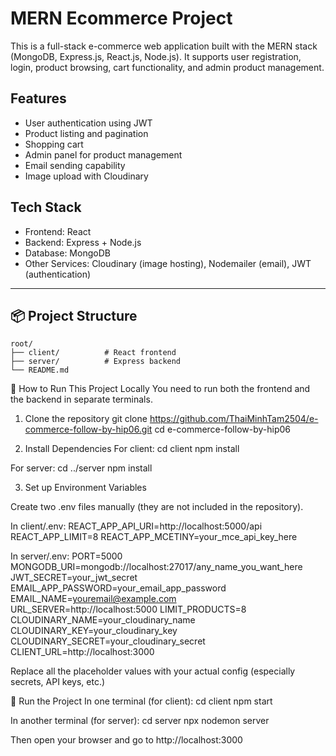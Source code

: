 # MERN Ecommerce Project

This is a full-stack e-commerce web application built with the MERN stack (MongoDB, Express.js, React.js, Node.js). It supports user registration, login, product browsing, cart functionality, and admin product management.

## Features

- User authentication using JWT
- Product listing and pagination
- Shopping cart
- Admin panel for product management
- Email sending capability
- Image upload with Cloudinary

## Tech Stack

- Frontend: React
- Backend: Express + Node.js
- Database: MongoDB
- Other Services: Cloudinary (image hosting), Nodemailer (email), JWT (authentication)

---

## 📦 Project Structure

```
root/
├── client/          # React frontend
├── server/          # Express backend
└── README.md
```


🧪 How to Run This Project Locally
You need to run both the frontend and the backend in separate terminals.

1. Clone the repository
git clone https://github.com/ThaiMinhTam2504/e-commerce-follow-by-hip06.git
cd e-commerce-follow-by-hip06

2. Install Dependencies
For client:
cd client
npm install

For server:
cd ../server
npm install

3. Set up Environment Variables

Create two .env files manually (they are not included in the repository).

In client/.env:
REACT_APP_API_URI=http://localhost:5000/api
REACT_APP_LIMIT=8
REACT_APP_MCETINY=your_mce_api_key_here

In server/.env:
PORT=5000
MONGODB_URI=mongodb://localhost:27017/any_name_you_want_here
JWT_SECRET=your_jwt_secret
EMAIL_APP_PASSWORD=your_email_app_password
EMAIL_NAME=youremail@example.com
URL_SERVER=http://localhost:5000
LIMIT_PRODUCTS=8
CLOUDINARY_NAME=your_cloudinary_name
CLOUDINARY_KEY=your_cloudinary_key
CLOUDINARY_SECRET=your_cloudinary_secret
CLIENT_URL=http://localhost:3000

Replace all the placeholder values with your actual config (especially secrets, API keys, etc.)

🚀 Run the Project
In one terminal (for client):
cd client
npm start

In another terminal (for server):
cd server
npx nodemon server

Then open your browser and go to http://localhost:3000




